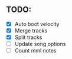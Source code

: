 ## TODO:
+ [x] Auto boot velocity
+ [x] Merge tracks
+ [x] Split tracks
+ [ ] Update song options
+ [ ] Count mml notes
